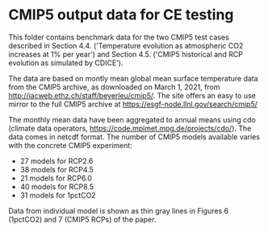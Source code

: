 # CMIP5 output data for CE testing
This folder contains benchmark data for the two CMIP5 test cases described in Section 4.4. ('Temperature evolution as atmospheric CO2 increases at 1% per year') and Section 4.5. ('CMIP5 historical and RCP evolution as simulated by CDICE').

The data are based on montly mean global mean surface temperature data from the CMIP5 archive, as downloaded on March 1, 2021, from http://iacweb.ethz.ch/staff/beyerleu/cmip5/. The site offers an easy to use mirror to the full CMIP5 archive at https://esgf-node.llnl.gov/search/cmip5/

The monthly mean data have been aggregated to annual means using cdo (climate data operators, https://code.mpimet.mpg.de/projects/cdo/).
The data comes in netcdf format. 
The number of CMIP5 models available varies with the concrete CMIP5 experiment:

- 27 models for RCP2.6
- 38 models for RCP4.5
- 21 models for RCP6.0
- 40 models for RCP8.5
- 31 models for 1pctCO2

Data from individual model is shown as thin gray lines in Figures 6 (1pctCO2) and 7 (CMIP5 RCPs) of the paper.




